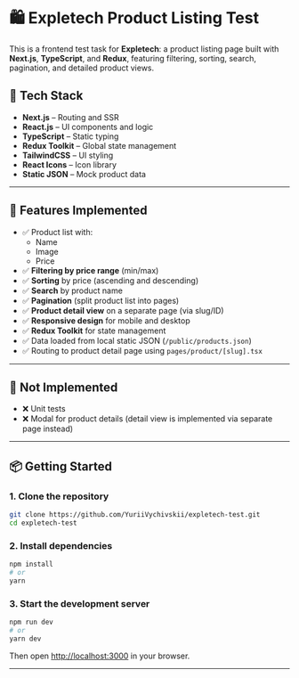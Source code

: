 # 🛍️ Expletech Product Listing Test

This is a frontend test task for **Expletech**: a product listing page built with **Next.js**, **TypeScript**, and **Redux**, featuring filtering, sorting, search, pagination, and detailed product views.

## 🔧 Tech Stack

- **Next.js** – Routing and SSR
- **React.js** – UI components and logic
- **TypeScript** – Static typing
- **Redux Toolkit** – Global state management
- **TailwindCSS** – UI styling
- **React Icons** – Icon library
- **Static JSON** – Mock product data

---

## 🚀 Features Implemented

- ✅ Product list with:
  - Name
  - Image
  - Price
- ✅ **Filtering by price range** (min/max)
- ✅ **Sorting** by price (ascending and descending)
- ✅ **Search** by product name
- ✅ **Pagination** (split product list into pages)
- ✅ **Product detail view** on a separate page (via slug/ID)
- ✅ **Responsive design** for mobile and desktop
- ✅ **Redux Toolkit** for state management
- ✅ Data loaded from local static JSON (`/public/products.json`)
- ✅ Routing to product detail page using `pages/product/[slug].tsx`

---

## 🧪 Not Implemented

- ❌ Unit tests
- ❌ Modal for product details (detail view is implemented via separate page instead)

---

## 📦 Getting Started

### 1. Clone the repository

```bash
git clone https://github.com/YuriiVychivskii/expletech-test.git
cd expletech-test
```

### 2. Install dependencies

```bash
npm install
# or
yarn
```

### 3. Start the development server

```bash
npm run dev
# or
yarn dev
```

Then open [http://localhost:3000](http://localhost:3000) in your browser.

---


